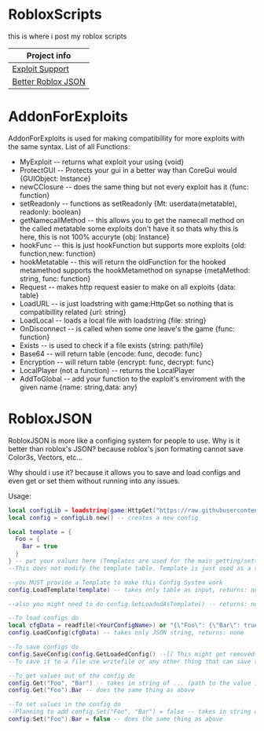 # RobloxScripts

this is where i post my roblox scripts

| Project info |
| - |
| [Exploit Support](#AddonForExploits) |
| [Better Roblox JSON](#RobloxJSON) |

# AddonForExploits
AddonForExploits is used for making compatibillity for more exploits with the same syntax.
List of all Functions:
- MyExploit -- returns what exploit your using {void}
- ProtectGUI -- Protects your gui in a better way than CoreGui would {GUIObject: Instance}
- newCClosure -- does the same thing but not every exploit has it {func: function}
- setReadonly -- functions as setReadonly {Mt: userdata(metatable), readonly: boolean}
- getNamecallMethod -- this allows you to get the namecall method on the called metatable some exploits don't have it so thats why this is here, this is not 100% accuryte {obj: Instance}
- hookFunc -- this is just hookFunction but supports more exploits {old: function,new: function}
- hookMetatable -- this will return the oldFunction for the hooked metamethod supports the hookMetamethod on synapse {metaMethod: string, func: function}
- Request -- makes http request easier to make on all exploits {data: table}
- LoadURL -- is just loadstring with game:HttpGet so nothing that is compatibillity related {url: string}
- LoadLocal -- loads a local file with loadstring {file: string}
- OnDisconnect -- is called when some one leave's the game {func: function}
- Exists -- is used to check if a file exists {string: path/file}
- Base64 -- will return table {encode: func, decode: func}
- Encryption -- will return table {encrypt: func, decrypt: func}
- LocalPlayer (not a function) -- returns the LocalPlayer
- AddToGlobal -- add your function to the exploit's enviroment with the given name {name: string,data: any}

# RobloxJSON
RobloxJSON is more like a configing system for people to use.
Why is it better than roblox's JSON?
because roblox's json formating cannot save Color3s, Vectors, etc...

Why should i use it?
because it allows you to save and load configs and even get or set them without running into any issues.

Usage:
```lua
local configLib = loadstring(game:HttpGet("https://raw.githubusercontent.com/NotWaterScriptNhttp/RobloxScripts/main/RobloxJSON.lua", true))() -- Loads the configLib
local config = configLib.new() -- creates a new config

local template = {
  Foo = {
    Bar = true
  }
} -- put your values here (Templates are used for the main getting/setting values so everything in template table will be used as your config)
--This does not modify the template table. Template is just used as a struct of the config

--you MUST provide a Template to make this Config System work
config.LoadTemplate(template) -- takes only table as input, returns: none

--also you might need to do config.SetLoadedAsTemplate() -- returns: none

--To load configs do
local cfgData = readfile(<YourConfigName>) or "{\"Foo\": {\"Bar\": true}}"
config.LoadConfig(cfgData) -- takes only JSON string, returns: none

--To save configs do
config.SaveConfig(config.GetLoadedConfig() --[[ This might get removed in the next update ]]-- ) -- takes only table as input, return: string (JSON string)
--To save it to a file use writefile or any other thing that can save strings

--To get values out of the config do
config.Get("Foo", "Bar") -- takes in string of ... (path to the value in the template table), returns: any
config.Get("Foo").Bar -- does the same thing as above

--To set values in the config do
--Planning to add config.Set("Foo", "Bar") = false -- takes in string of ... (path to value in the template table), returns: none
config.Set("Foo").Bar = false -- does the same thing as above
```
